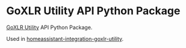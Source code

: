 # GoXLR Utility API Python Package

[GoXLR Utility](https://github.com/GoXLR-on-Linux/goxlr-utility) API Python Package.

Used in [homeassistant-integration-goxlr-utility](https://github.com/timmo001/homeassistant-integration-goxlr-utility).

